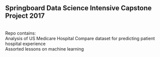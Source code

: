 ## Springboard Data Science Intensive Capstone Project 2017
<br>Repo contains:
<br>Analysis of US Medicare Hospital Compare dataset for predicting patient hospital experience
<br>Assorted lessons on machine learning 
